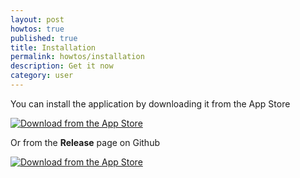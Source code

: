 ```yaml
---
layout: post
howtos: true
published: true
title: Installation
permalink: howtos/installation
description: Get it now
category: user
---
```

You can install the application by downloading it from the App Store

[![Download from the App Store](https://user-images.githubusercontent.com/663460/26986739-23bffc6e-4d49-11e7-92a2-cdba1b517a08.png)](https://itunes.apple.com/us/app/inventory-agent/id1261412260)

Or from the **Release** page on Github

[![Download from the App Store](https://user-images.githubusercontent.com/663460/30159664-a0e818f4-93c9-11e7-9937-501201c36709.png)](https://github.com/flyve-mdm/ios-inventory-agent/releases)
